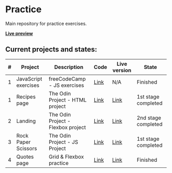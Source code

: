 # Practice

Main repository for practice exercises.

**[Live preview](https://herlnd.github.io/practice/)** 

## Current projects and states:

| **#** | **Project**          | **Description**                    | **Code**                                                                       | **Live version**                                                              | **State**           |
|-------|----------------------|------------------------------------|--------------------------------------------------------------------------------|-------------------------------------------------------------------------------|---------------------|
| 1     | JavaScript exercises | freeCodeCamp - JS exercises        | [Link](https://github.com/herlnd/practice/tree/main/fcc-projects/js-exercises) | N/A                                                                           | Finished            |
| 1     | Recipes page         | The Odin Project - HTML project    | [Link](https://github.com/herlnd/practice/tree/main/odin-projects/recipes)     | [Link](https://herlnd.github.io/practice/odin-projects/recipes/index.html)    | 1st stage completed |
| 2     | Landing              | The Odin Project - Flexbox project | [Link](https://github.com/herlnd/practice/tree/main/odin-projects/landing)     | [Link](https://herlnd.github.io/practice/odin-projects/landing/index.html)    | 2nd stage completed |
| 3     | Rock Paper Scissors  | The Odin Project - JS Project      | [Link](https://github.com/herlnd/practice/tree/main/odin-projects/rps)         | [Link](https://herlnd.github.io/practice/odin-projects/rps/index.html)        | 1st stage completed |
| 4     | Quotes page          | Grid & Flexbox practice            | [Link](https://github.com/herlnd/practice/tree/main/other-projects/grid-test)  | [Link](https://herlnd.github.io/practice/other-projects/grid-test/index.html) | Finished                 |
